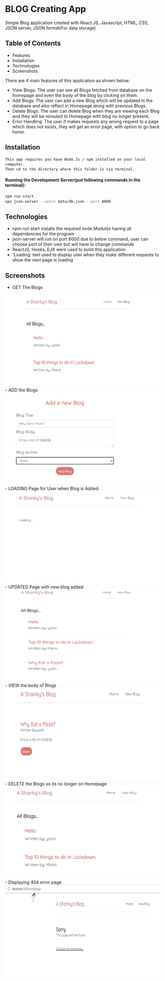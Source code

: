 # BLOG Creating App


Simple Blog application created with React.JS, Javascript, HTML, CSS, JSON server, JSON format(For data storage)

## Table of Contents

  - Features
  - Installation 
  - Technologies
  - Screenshots

There are 4 main features of this application as shown below:
  - View Blogs: The user can see all Blogs fetched from database on the homepage and even the body of the blog by clicking on them.
  - Add Blogs: The user can add a new Blog which will be updated in the database and also reflect in Homepage along with previous Blogs.
  - Delete Blogs: The user can delete Blog when they are viewing each Blog and they will be rerouted to Homepage with blog no longer present.
  - Error Handling: The user if makes requests any wrong request to a page which does not exists, they will get an error page, with option to go back home.

## Installation 

    This app requires you have Node.Js / npm installed on your local computer.
    Then cd to the directory where this folder is via terminal.
   
#### Running the Development Server(put following commands in the terminal): 

   ```sh
   npm run start
   npx json-server --watch data/db.json --port 8000
   ```
## Technologies 

  - npm run start installs the required node Modules having all dependencies for the program
  - json-server will run on port 8000 due to below command, user can choose port of their own but will have to change commands
  - ReactJS, Hooks, EJX were used to build this application
  - 'Loading' text used to display user when they make different requests to show the next page is loading

## Screenshots

   - GET The Blogs 
   <img src="/screenshots/img1.png" alt= "Display all blogs on homepage" width="600" height="300" />
   - ADD the Blogs
   <img src="/screenshots/img2.png" alt= "Display all blogs on homepage" width="600" height="300" />
   - LOADING Page for User when Blog is Added
    <img src="/screenshots/img3.png" alt= "Display all blogs on homepage" width="600" height="300" />
   - UPDATED Page with new blog added
    <img src="/screenshots/img4.png" alt= "Display all blogs on homepage" width="600" height="300" />
   - VIEW the body of Blogs
    <img src="/screenshots/img5.png" alt= "Display all blogs on homepage" width="600" height="300" />
   - DELETE the Blogs so its no longer on Homepage
    <img src="/screenshots/img6.png" alt= "Display all blogs on homepage" width="600" height="300" />
   - Displaying 404 error page
    <img src="/screenshots/img7.png" alt= "Display all blogs on homepage" width="600" height="300" />
